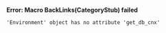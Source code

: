 
**Error: Macro BackLinks(CategoryStub) failed**

```
'Environment' object has no attribute 'get_db_cnx'
```



